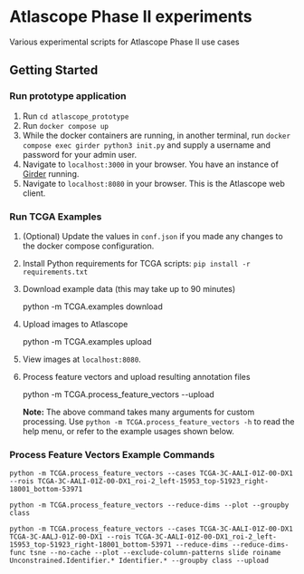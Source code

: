 # Atlascope Phase II experiments
Various experimental scripts for Atlascope Phase II use cases

## Getting Started

### Run prototype application

1. Run `cd atlascope_prototype`
2. Run `docker compose up`
3. While the docker containers are running, in another terminal, run `docker compose exec girder python3 init.py` and supply a username and password for your admin user.
4. Navigate to `localhost:3000` in your browser. You have an instance of [Girder](https://girder.readthedocs.io) running.
5. Navigate to `localhost:8080` in your browser. This is the Atlascope web client.

### Run TCGA Examples

1. (Optional) Update the values in `conf.json` if you made any changes to the docker compose configuration.

2. Install Python requirements for TCGA scripts: `pip install -r requirements.txt`

3. Download example data (this may take up to 90 minutes)

    python -m TCGA.examples download

4. Upload images to Atlascope

    python -m TCGA.examples upload

5. View images at ``localhost:8080``.

6. Process feature vectors and upload resulting annotation files

    python -m TCGA.process_feature_vectors --upload

    **Note:** The above command takes many arguments for custom processing. Use ``python -m TCGA.process_feature_vectors -h`` to read the help menu, or refer to the example usages shown below.

### Process Feature Vectors Example Commands

    python -m TCGA.process_feature_vectors --cases TCGA-3C-AALI-01Z-00-DX1 --rois TCGA-3C-AALI-01Z-00-DX1_roi-2_left-15953_top-51923_right-18001_bottom-53971

    python -m TCGA.process_feature_vectors --reduce-dims --plot --groupby class

    python -m TCGA.process_feature_vectors --cases TCGA-3C-AALI-01Z-00-DX1 TCGA-3C-AALJ-01Z-00-DX1 --rois TCGA-3C-AALI-01Z-00-DX1_roi-2_left-15953_top-51923_right-18001_bottom-53971 --reduce-dims --reduce-dims-func tsne --no-cache --plot --exclude-column-patterns slide roiname Unconstrained.Identifier.* Identifier.* --groupby class --upload
